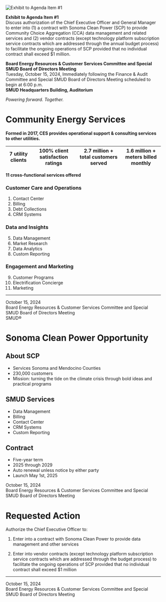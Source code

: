 <!-- Page 1 -->
![Exhibit to Agenda Item #1](https://via.placeholder.com/1365x768.png?text=Exhibit+to+Agenda+Item+%231)

**Exhibit to Agenda Item #1**  
Discuss authorization of the Chief Executive Officer and General Manager to enter into (1) a contract with Sonoma Clean Power (SCP) to provide Community Choice Aggregation (CCA) data management and related services and (2) vendor contracts (except technology platform subscription service contracts which are addressed through the annual budget process) to facilitate the ongoing operations of SCP provided that no individual contract shall exceed $1 million.

**Board Energy Resources & Customer Services Committee and Special SMUD Board of Directors Meeting**  
Tuesday, October 15, 2024, Immediately following the Finance & Audit Committee and Special SMUD Board of Directors Meeting scheduled to begin at 6:00 p.m.  
**SMUD Headquarters Building, Auditorium**  

*Powering forward. Together.*
<!-- Page 2 -->
# Community Energy Services

**Formed in 2017, CES provides operational support & consulting services to other utilities.**

| 7 utility clients | 100% client satisfaction ratings | 2.7 million + total customers served | 1.6 million + meters billed monthly |
|-------------------|---------------------------------|-------------------------------------|-------------------------------------|

**11 cross-functional services offered**

### Customer Care and Operations
1. Contact Center  
2. Billing  
3. Debt Collections  
4. CRM Systems  

### Data and Insights
5. Data Management  
6. Market Research  
7. Data Analytics  
8. Custom Reporting  

### Engagement and Marketing
9. Customer Programs  
10. Electrification Concierge  
11. Marketing  

---

October 15, 2024  
Board Energy Resources & Customer Services Committee and Special SMUD Board of Directors Meeting  
SMUD®
<!-- Page 3 -->
# Sonoma Clean Power Opportunity

## About SCP
- Services Sonoma and Mendocino Counties
- 230,000 customers
- Mission: turning the tide on the climate crisis through bold ideas and practical programs

## SMUD Services
- Data Management
- Billing
- Contact Center
- CRM Systems
- Custom Reporting

## Contract
- Five-year term
- 2025 through 2029
- Auto renewal unless notice by either party
- Launch May 1st, 2025

October 15, 2024  
Board Energy Resources & Customer Services Committee and Special SMUD Board of Directors Meeting
<!-- Page 4 -->
# Requested Action

Authorize the Chief Executive Officer to:

1) Enter into a contract with Sonoma Clean Power to provide data management and other services

2) Enter into vendor contracts (except technology platform subscription service contracts which are addressed through the budget process) to facilitate the ongoing operations of SCP provided that no individual contract shall exceed $1 million

---

October 15, 2024  
Board Energy Resources & Customer Services Committee and Special SMUD Board of Directors Meeting
